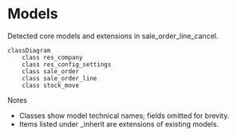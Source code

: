 # Models

Detected core models and extensions in sale_order_line_cancel.

```mermaid
classDiagram
    class res_company
    class res_config_settings
    class sale_order
    class sale_order_line
    class stock_move
```

Notes
- Classes show model technical names; fields omitted for brevity.
- Items listed under _inherit are extensions of existing models.
